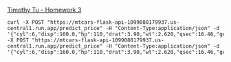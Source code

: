 [Timothy Tu - Homework 3](https://github.com/myosotismenot/Mtcars-Flask-Api)

```
curl -X POST "https://mtcars-flask-api-1099088179937.us-central1.run.app/predict_price" -H "Content-Type:application/json" -d '{"cyl":6,"disp":160.0,"hp":110,"drat":3.90,"wt":2.620,"qsec":16.46,"gear":4,"carb":4}'curl -X POST "https://mtcars-flask-api-1099088179937.us-central1.run.app/predict_price" -H "Content-Type:application/json" -d '{"cyl":6,"disp":160.0,"hp":110,"drat":3.90,"wt":2.620,"qsec":16.46,"gear":4,"carb":4}'
```
